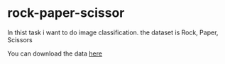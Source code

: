 # rock-paper-scissor

In thist task i want to do image classification. the dataset is Rock, Paper, Scissors

You can download the data [here]()
